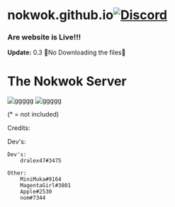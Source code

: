 # nokwok.github.io[![Discord](https://discordapp.com/api/guilds/337749515711021056/widget.png)](https://discord.gg/zfeJ8CS)
### Are website is Live!!!
**Update:** 0.3 🚫No Downloading the files🚫

# The Nokwok Server
![ggggg](https://cdn.discordapp.com/attachments/715739617256669264/715740056500830248/YTC_Banner.png?width=1232&height=1024)
![ggggg](https://cdn.discordapp.com/icons/677594854653558834/a_4d967491cfa1cd3440783479d980ebd2.png?size=1024)





(* = not included)


Credits:

   Dev's:
		

	Dev's:
		dralex47#3475

	Other:
		MiniMuka#9164
		MagentaGirl#3801
		Apple#2530
		nom#7344

